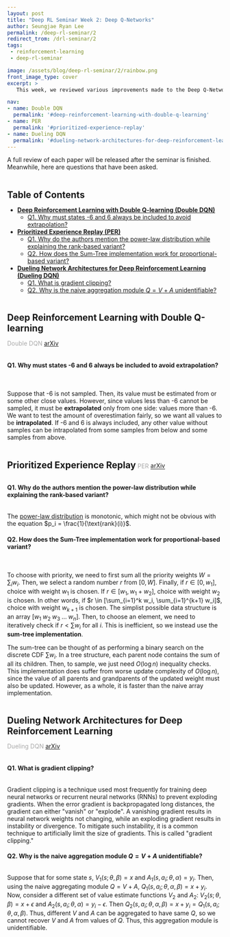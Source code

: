 ```yaml
---
layout: post
title: "Deep RL Seminar Week 2: Deep Q-Networks"
author: Seungjae Ryan Lee
permalink: /deep-rl-seminar/2
redirect_trom: /drl-seminar/2
tags:
 - reinforcement-learning
 - deep-rl-seminar

image: /assets/blog/deep-rl-seminar/2/rainbow.png
front_image_type: cover
excerpt: >
   This week, we reviewed various improvements made to the Deep Q-Network algorithm.

nav:
- name: Double DQN
  permalink: '#deep-reinforcement-learning-with-double-q-learning'
- name: PER
  permalink: '#prioritized-experience-replay'
- name: Dueling DQN
  permalink: '#dueling-network-architectures-for-deep-reinforcement-learning'
---
```


<style type="text/css">
   h2 {
      margin-bottom: 0 !important;
   }
   h2 + p {
      color: darkgray !important;
   }
   h2, h2 + p {
      display: inline-block !important;
   }
</style>

A full review of each paper will be released after the seminar is finished. Meanwhile, here are questions that have been asked.

## Table of Contents

- [**Deep Reinforcement Learning with Double Q-learning (Double DQN)**](#deep-reinforcement-learning-with-double-q-learning)
   - [Q1. Why must states -6 and 6 always be included to avoid extrapolation?](#q1-why-must-states--6-and-6-always-be-included-to-avoid-extrapolation)
- [**Prioritized Experience Replay (PER)**](#prioritized-experience-replay)
   - [Q1. Why do the authors mention the power-law distribution while explaining the rank-based variant?](#q1-why-do-the-authors-mention-the-power-law-distribution-while-explaining-the-rank-based-variant)
   - [Q2. How does the Sum-Tree implementation work for proportional-based variant?](#q2-how-does-the-sum-tree-implementation-work-for-proportional-based-variant)
- [**Dueling Network Architectures for Deep Reinforcement Learning (Dueling DQN)**](#dueling-network-architectures-for-deep-reinforcement-learning)
   - [Q1. What is gradient clipping?](#q1-what-is-gradient-clipping)
   - [Q2. Why is the naive aggregation module $Q = V + A$ unidentifiable?](#q2-why-is-the-naive-aggregation-module-q--v--a-unidentifiable)


## Deep Reinforcement Learning with Double Q-learning
Double DQN

<a class="mdl-button mdl-js-button mdl-button--raised mdl-js-ripple-effect mdl-button--colored" href="https://arxiv.org/abs/1509.06461">
arXiv
</a>


#### Q1. Why must states -6 and 6 always be included to avoid extrapolation?

<div style="margin: 10px auto; text-align: center;">
  <img class="w50" style="display: inline-block;" src="{{ absolute_url }}/assets/blog/deep-rl-seminar/2/double_dqn_q1.png" alt="">
  <img class="w30" style="display: inline-block;" src="{{ absolute_url }}/assets/blog/deep-rl-seminar/2/double_dqn_q1_diagram.png" alt="">
</div>


Suppose that -6 is not sampled. Then, its value must be estimated from or some other close values. However, since values less than -6 cannot be sampled, it must be **extrapolated** only from one side: values more than -6. We want to test the amount of overestimation fairly, so we want all values to be **intrapolated**. If -6 and 6 is always included, any other value without samples can be intrapolated from some samples from below and some samples from above.

## Prioritized Experience Replay
PER

<a class="mdl-button mdl-js-button mdl-button--raised mdl-js-ripple-effect mdl-button--colored" href="https://arxiv.org/abs/1511.05952">
arXiv
</a>

#### Q1. Why do the authors mention the power-law distribution while explaining the rank-based variant?

<div class="w80" style="margin: 10px auto">
  <img src="{{ absolute_url }}/assets/blog/deep-rl-seminar/2/per_q1.png" alt="">
</div>

The [power-law distribution](https://en.wikipedia.org/wiki/Power_law) is monotonic, which might not be obvious with the equation $p_i = \frac{1}{\text{rank}(i)}$.


#### Q2. How does the Sum-Tree implementation work for proportional-based variant?

<div style="margin: 10px auto; text-align: center;">
  <img class="w60" style="display: inline-block;" src="{{ absolute_url }}/assets/blog/deep-rl-seminar/2/per_q2.png" alt="">
  <img class="w30" style="display: inline-block;" src="{{ absolute_url }}/assets/blog/deep-rl-seminar/2/per_q2_sumtree.png" alt="">
</div>

To choose with priority, we need to first sum all the priority weights $W = \sum_i w_i$. Then, we select a random number $r$ from $[0, W]$. Finally, if $r \in [0, w_1]$, choice with weight $w_1$ is chosen. If $r \in [w_1, w_1 + w_2]$, choice with weight $w_2$ is chosen. In other words, if $r \in [\sum_{i=1}^k w_i, \sum_{i=1}^{k+1} w_i]$, choice with weight $w_{k+1}$ is chosen. The simplist possible data structure is an array $[w_1\;w_2\;w_3\;\ldots\;w_n]$. Then, to choose an element, we need to iteratively check if $r < \sum w_i$ for all $i$. This is inefficient, so we instead use the **sum-tree implementation**.

The sum-tree can be thought of as performing a binary search on the discrete CDF $\sum w_i$. In a tree structure, each parent node contains the sum of all its children. Then, to sample, we just need $O(\log n)$ inequality checks. This implementation does suffer from worse update complexity of $O(\log n)$, since the value of all parents and grandparents of the updated weight must also be updated. However, as a whole, it is faster than the naive array implementation.


## Dueling Network Architectures for Deep Reinforcement Learning
Dueling DQN

<a class="mdl-button mdl-js-button mdl-button--raised mdl-js-ripple-effect mdl-button--colored" href="https://arxiv.org/abs/1511.06581">
arXiv
</a>

#### Q1. What is gradient clipping?

<div class="w50" style="margin: 10px auto">
  <img src="{{ absolute_url }}/assets/blog/deep-rl-seminar/2/dueling_dqn_q1.png" alt="">
</div>

Gradient clipping is a technique used most frequently for training deep neural networks or recurrent neural networks (RNNs) to prevent exploding gradients. When the error gradient is backpropagated long distances, the gradient can either "vanish" or "explode". A vanishing gradient results in neural network weights not changing, while an exploding gradient results in instability or divergence. To mitigate such instability, it is a common technique to artificially limit the size of gradients. This is called "gradient clipping."

#### Q2. Why is the naive aggregation module $Q = V + A$ unidentifiable?

<div class="w50" style="margin: 10px auto">
  <img src="{{ absolute_url }}/assets/blog/deep-rl-seminar/2/dueling_dqn_q2.png" alt="">
</div>

Suppose that for some state $s$, $V_1(s; \theta, \beta) = x$ and $A_1(s, a_i; \theta, \alpha) = y_i$. Then, using the naive aggregating module $Q = V + A$, $Q_1(s, a_i; \theta, \alpha, \beta) = x + y_i$. Now, consider a different set of value estimate functions $V_2$ and $A_2$: $V_2(s; \theta, \beta) = x + \epsilon$ and $A_2(s, a_i; \theta, \alpha) = y_i - \epsilon$. Then $Q_2(s, a_i; \theta, \alpha, \beta) = x + y_i = Q_1(s, a_i; \theta, \alpha, \beta)$. Thus, different $V$ and $A$ can be aggregated to have same $Q$, so we cannot recover $V$ and $A$ from values of $Q$. Thus, this aggregation module is unidentifiable.
